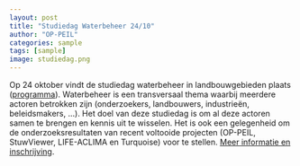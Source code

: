 ```yaml
---
layout: post
title: "Studiedag Waterbeheer 24/10"
author: "OP-PEIL"
categories: sample
tags: [sample]
image: studiedag.png
---
```


Op 24 oktober vindt de studiedag waterbeheer in landbouwgebieden plaats ([programma](https://ilvo_plant-studiedag.curve.space/)). Waterbeheer is een transversaal thema waarbij meerdere actoren betrokken zijn (onderzoekers, landbouwers, industrieën, beleidsmakers, ...). Het doel van deze studiedag is om al deze actoren samen te brengen en kennis uit te wisselen. Het is ook een gelegenheid om de onderzoeksresultaten van recent voltooide projecten (OP-PEIL, StuwViewer, LIFE-ACLIMA en Turquoise) voor te stellen. [Meer informatie en inschrijving](https://ilvo.vlaanderen.be/nl/agenda/waterbeheer-in-landbouwgebied).




